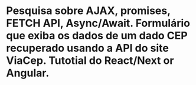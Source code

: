 # Pesquisa sobre AJAX, promises, FETCH API, Async/Await. Formulário que exiba os dados de um dado CEP recuperado usando a API do site ViaCep. Tutotial do React/Next or Angular.

